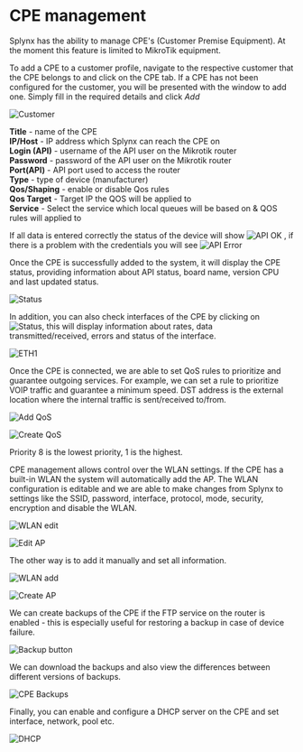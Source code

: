 CPE management
==========


Splynx has the ability to manage CPE's (Customer Premise Equipment). At the moment this feature is limited to MikroTik equipment.

To add a CPE to a customer profile, navigate to the respective customer that the CPE belongs to and click on the CPE tab. If a CPE has not been configured for the customer, you will be presented with the window to add one. Simply fill in the required details and click *Add*

![Customer](select_customer.png)

**Title** - name of the CPE<br>
**IP/Host** - IP address which Splynx can reach the CPE on<br>
**Login (API)** - username of the API user on the Mikrotik router<br>
**Password** - password of the API user on the Mikrotik router<br>
**Port(API)** - API port used to access the router<br>
**Type** - type of device (manufacturer)<br>
**Qos/Shaping** - enable or disable Qos rules<br>
**Qos Target** - Target IP the QOS will be applied to<br>
**Service** - Select the service which local queues will be based on & QOS rules will applied to<br>

If all data is entered correctly the status of the device will show <icon class="image-icon">![API OK](apiok.png)</icon> , if there is a problem with the credentials you will see <icon class="image-icon">![API Error](apierror.png)</icon>


Once the CPE is successfully added to the system, it will display the CPE status, providing  information about API status, board name, version CPU and last updated status.

![Status](cpe_status.png)

In addition, you can also check interfaces of the CPE by clicking on <icon class="image-icon">![Status](status_button.png)</icon>, this will display information about rates, data transmitted/received, errors and status of the interface.

![ETH1](eth1.png)


Once the CPE is connected, we are able to set QoS rules to prioritize and guarantee outgoing services. For example, we can set a rule to prioritize VOIP traffic and guarantee a minimum speed. DST address is the external location where the internal traffic is sent/received to/from.


![Add QoS](add_qos_button.png)

![Create QoS](create_qos.png)

Priority 8 is the lowest priority, 1 is the highest.

CPE management allows control over the WLAN settings. If the CPE has a built-in WLAN the system will automatically add the AP. The WLAN configuration is editable and we are able to make changes from Splynx to settings like the SSID, password, interface, protocol, mode, security, encryption and disable the WLAN.

![WLAN edit](wlan_edit_button.png)

![Edit AP](edit_ap.png)

The other way is to add it manually and set all information.

![WLAN add](wlan_add_button.png)

![Create AP](create_ap.png)

We can create backups of the CPE if the FTP service on the router is enabled - this is especially useful for restoring a backup in case of device failure.

![Backup button](CPE_backup_button.png)

We can download the backups and also view the differences between different versions of backups.

![CPE Backups](cpe_backups.png)

Finally, you can enable and configure a DHCP server on the CPE and set interface, network, pool etc.

![DHCP](dhcp.png)
